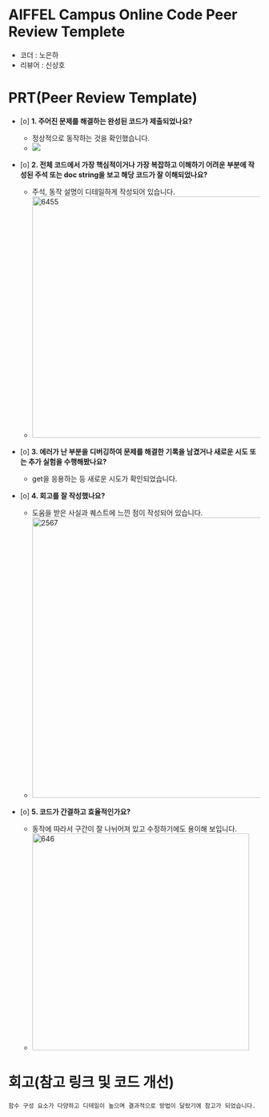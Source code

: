 # AIFFEL Campus Online Code Peer Review Templete
- 코더 : 노은하
- 리뷰어 : 신상호


# PRT(Peer Review Template)
- [o]  **1. 주어진 문제를 해결하는 완성된 코드가 제출되었나요?**
    - 정상적으로 동작하는 것을 확인했습니다.
    - <img src="https://github.com/rumelay/AIFFEL_quest_crs/blob/a27bb4f7d73906eb9aee78b74d8d469facb381d9/Fluttet/SQUest11/%ED%83%80%EC%9D%B4%EB%A8%B8%EC%8B%A4%ED%96%89.png">
    
- [o]  **2. 전체 코드에서 가장 핵심적이거나 가장 복잡하고 이해하기 어려운 부분에 작성된 
주석 또는 doc string을 보고 해당 코드가 잘 이해되었나요?**
    - 주석, 동작 설명이 디테일하게 작성되어 있습니다.
    - <img width="482" alt="6455" src="https://github.com/user-attachments/assets/879387f7-48a8-4720-82b9-fb759854e041">

        
- [o]  **3. 에러가 난 부분을 디버깅하여 문제를 해결한 기록을 남겼거나
새로운 시도 또는 추가 실험을 수행해봤나요?**
    - get을 응용하는 등 새로운 시도가 확인되었습니다. 
        
- [o]  **4. 회고를 잘 작성했나요?**
    - 도움을 받은 사실과 퀘스트에 느낀 점이 작성되어 있습니다.
    - <img width="560" alt="2567" src="https://github.com/user-attachments/assets/70099687-5097-47f7-8440-69841e75cc25">

        
- [o]  **5. 코드가 간결하고 효율적인가요?**
    - 동작에 따라서 구간이 잘 나뉘어져 있고 수정하기에도 용이해 보입니다.
    - <img width="433" alt="646" src="https://github.com/user-attachments/assets/f96bc9f2-4f83-42a7-b199-250ba36f09cd">



# 회고(참고 링크 및 코드 개선)
```
함수 구성 요소가 다양하고 디테일이 높으며 결과적으로 방법이 달랐기에 참고가 되었습니다.
```
